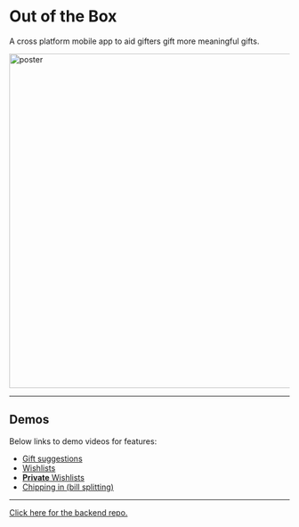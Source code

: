 # Out of the Box

A cross platform mobile app to aid gifters gift more meaningful gifts.

[<img src="https://i.imgur.com/sNzn2sB.png" alt="poster" width="600"/>](https://i.imgur.com/sNzn2sB.png)

--------------------
## Demos
Below links to demo videos for features:

- [Gift suggestions](https://youtu.be/qisNcwETr5E)
- [Wishlists](https://youtu.be/yx8lk-7xy-g)
- [**Private** Wishlists](https://youtu.be/6ggC4JgioUM)
- [Chipping in (bill splitting)](https://youtu.be/zBmU0ujvcGc)

--------------

[Click here for the backend repo.](https://github.com/kevcen/ootb-backend)

